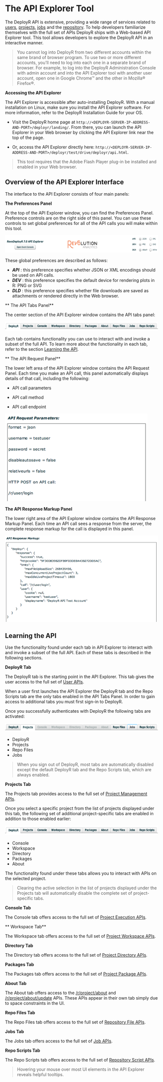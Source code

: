 #  The API Explorer Tool

The DeployR API is extensive, providing a wide range of services related to [users](deployr-api-reference-guide.md#users-on-the-api), [projects](deployr-api-reference-guide.md#projects-on-the-api), [jobs](deployr-api-reference-guide.md#jobs-on-the-api) and the [repository](deployr-api-reference-guide.md#repository-on-the-api). To help developers familiarize themselves with the full set of APIs DeployR ships with a Web-based API Explorer tool. This tool allows developers to explore the DeployR API in an interactive manner.

>You cannot log into DeployR from two different accounts within the same brand of browser program. To use two or more different accounts, you'll need to log into each one in a separate brand of browser. For example, to log into the DeployR Administration Console with admin account and into the API Explorer tool with another user account, open one in Google Chrome™ and the other in Mozilla® Firefox®.

**Accessing the API Explorer**

The API Explorer is accessible after auto-installing DeployR. With a manual installation on Linux, make sure you install the API Explorer software. For more information, refer to the DeployR Installation Guide for your OS.

+ Visit the DeployR home page at `http://<DEPLOYR-SERVER-IP-ADDRESS-AND-PORT>/deployr/landing/`. From there, you can launch the API Explorer in your Web browser by clicking the API Explorer link near the top of the page.

+ Or, access the API Explorer directly here: `http://<DEPLOYR-SERVER-IP-ADDRESS-AND-PORT>/deployr/test/drive/deployr/api.html`.

>This tool requires that the Adobe Flash Player plug-in be installed and enabled in your Web browser.


## Overview of the API Explorer Interface 

The interface to the API Explorer consists of four main panels:

**The Preferences Panel**

At the top of the API Explorer window, you can find the Preferences Panel. Preference controls are on the right side of this panel. You can use these controls to set global preferences for all of the API calls you will make within this tool.

![](media/deployr-api-explorer-tool/deployr-api-explorer-tool-1.png)

These global preferences are described as follows:

-  ***API*** : this preference specifies whether JSON or XML encodings should be used on API calls.
-  ***DEV*** : this preference specifies the default device for rendering plots in R: PNG or SVG
-  ***DLD*** : this preference specifies whether file downloads are saved as attachments or rendered directly in the Web browser.

** The API Tabs Panel**

The center section of the API Explorer window contains the API tabs panel:

![](media/deployr-api-explorer-tool/deployr-api-explorer-tool-2.png)

Each tab contains functionality you can use to interact with and invoke a subset of the full API. To learn more about the functionality in each tab, refer to the section [Learning the API](#learning-the-api).

** The API Request Panel**

The lower left area of the API Explorer window contains the API Request Panel. Each time you make an API call, this panel automatically displays details of that call, including the following:

-  API call parameters

-  API call method

-  API call endpoint

![](media/deployr-api-explorer-tool/deployr-api-explorer-tool-3.png)

**The API Response Markup Panel**

The lower right area of the API Explorer window contains the API Response Markup Panel. Each time an API call sees a response from the server, the complete response markup for the call is displayed in this panel.

![](media/deployr-api-explorer-tool/deployr-api-explorer-tool-4.png)

## Learning the API

Use the functionality found under each tab in API Explorer to interact with and invoke a subset of the full API. Each of these tabs is described in the following sections.

**DeployR Tab**

The DeployR tab is the starting point in the API Explorer. This tab gives the user access to the full set of [User APIs](https://deployr.revolutionanalytics.com/documents/dev/api-doc/guide/single.html#workingusers).

When a user first launches the API Explorer the DeployR tab and the Repo Scripts tab are the only tabs enabled in the API Tabs Panel. In order to gain access to additional tabs you must first sign-in to DeployR.

Once you successfully authenticates with DeployR the following tabs are activated:

![](media/deployr-api-explorer-tool/deployr-api-explorer-tool-5.png)

- DeployR
- Projects
- Repo Files
- Jobs

>When you sign out of DeployR, most tabs are automatically disabled except the default DeployR tab and the Repo Scripts tab, which are always enabled.

**Projects Tab**

The Projects tab provides access to the full set of [Project Management APIs](https://deployr.revolutionanalytics.com/documents/dev/api-doc/guide/single.html#workingprojects).

Once you select a specific project from the list of projects displayed under this tab, the following set of additional project-specific tabs are enabled in addition to those enabled earlier:

![](media/deployr-api-explorer-tool/deployr-api-explorer-tool-6.png)

- Console
- Workspace
- Directory
- Packages
- About

The functionality found under these tabs allows you to interact with APIs on the selected project.

>Clearing the active selection in the list of projects displayed under the Projects tab will automatically disable the complete set of project-specific tabs.

**Console Tab**

The Console tab offers access to the full set of [Project Execution APIs](https://deployr.revolutionanalytics.com/documents/dev/api-doc/guide/single.html#projectexecution).

** Workspace Tab**

The Workspace tab offers access to the full set of [Project Workspace APIs](https://deployr.revolutionanalytics.com/documents/dev/api-doc/guide/single.html#projectworkspace).

**Directory Tab**

The Directory tab offers access to the full set of [Project Directory APIs](https://deployr.revolutionanalytics.com/documents/dev/api-doc/guide/single.html#projectdirectory).

**Packages Tab**

The Packages tab offers access to the full set of [Project Package APIs](https://deployr.revolutionanalytics.com/documents/dev/api-doc/guide/single.html#projectpackages).

**About Tab**

The About tab offers access to the [/r/project/about](https://deployr.revolutionanalytics.com/documents/dev/api-doc/guide/single.html#projectabout) and [/r/project/about/update](https://deployr.revolutionanalytics.com/documents/dev/api-doc/guide/single.html#projectaboutupdate) APIs. These APIs appear in their own tab simply due to space constraints in the UI.

**Repo Files Tab**

The Repo Files tab offers access to the full set of [Repository File APIs](https://deployr.revolutionanalytics.com/documents/dev/api-doc/guide/single.html#repositoryfiles).

**Jobs Tab**

The Jobs tab offers access to the full set of [Job APIs](https://deployr.revolutionanalytics.com/documents/dev/api-doc/guide/single.html#workingjobs).

**Repo Scripts Tab**

The Repo Scripts tab offers access to the full set of [Repository Script APIs](https://deployr.revolutionanalytics.com/documents/dev/api-doc/guide/single.html#repositoryscripts).

>Hovering your mouse over most UI elements in the API Explorer reveals helpful tooltips.
